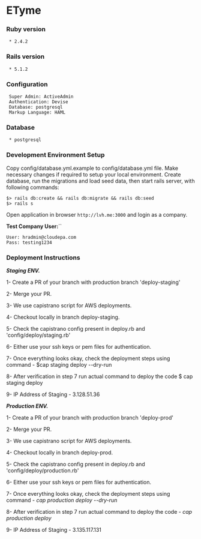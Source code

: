 
# **ETyme** #
### Ruby version ###
     * 2.4.2

###  Rails version ###
     * 5.1.2

###  Configuration ###
     Super Admin: ActiveAdmin
     Authentication: Devise
     Database: postgresql
     Markup Language: HAML

###  Database ###
     * postgresql

###  Development Environment Setup ###
Copy config/database.yml.example to config/database.yml file. Make necessary changes if required to setup your local environment. Create database, run the migrations and load seed data, then start rails server, with following commands:

    $> rails db:create && rails db:migrate && rails db:seed
    $> rails s

Open application in browser ```http://lvh.me:3000``` and login as a company.

**Test Company User:**``

    User: hradmin@cloudepa.com
    Pass: testing1234

### **Deployment Instructions** ###

***Staging ENV.***

1- Create a PR of your branch with production branch 'deploy-staging'

2- Merge your PR.

3- We use capistrano script for AWS deployments.

4- Checkout locally in branch deploy-staging.

5- Check the capistrano config present in deploy.rb and 'config/deploy/staging.rb'

6- Either use your ssh keys or pem files for authentication.

7- Once everything looks okay, check the deployment steps using command - $cap staging deploy --dry-run

8- After verification in step 7 run actual command to deploy the code $ cap staging deploy

9- IP Address of Staging - 3.128.51.36


***Production ENV.***

1- Create a PR of your branch with production branch 'deploy-prod'

2- Merge your PR.

3- We use capistrano script for AWS deployments.

4- Checkout locally in branch deploy-prod.

5- Check the capistrano config present in deploy.rb and 'config/deploy/production.rb'

6- Either use your ssh keys or pem files for authentication.

7- Once everything looks okay, check the deployment steps using command -  *cap production deploy --dry-run*

8- After verification in step 7 run actual command to deploy the code - *cap production deploy*

9- IP Address of Staging - 3.135.117.131
